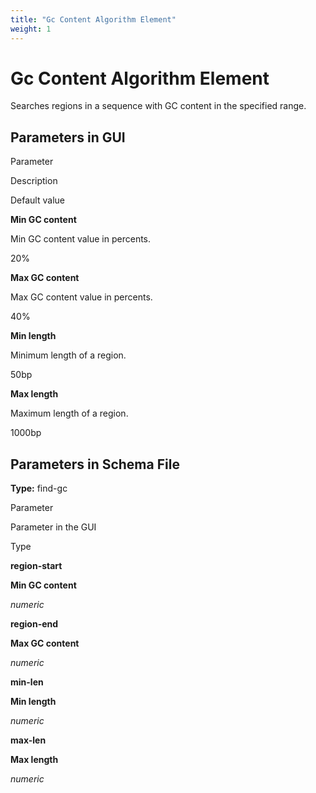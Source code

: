 ```yaml
---
title: "Gc Content Algorithm Element"
weight: 1
---
```



# Gc Content Algorithm Element

Searches regions in a sequence with GC content in the specified range.

Parameters in GUI
-----------------

Parameter

Description

Default value

**Min GC content**

Min GC content value in percents.

20%

**Max GC content**

Max GC content value in percents.

40%

**Min length**

Minimum length of a region.

50bp

**Max length**

Maximum length of a region.

1000bp

Parameters in Schema File
-------------------------

**Type:** find-gc

Parameter

Parameter in the GUI

Type

**region-start**

**Min GC content**

_numeric_

**region-end**

**Max GC content**

_numeric_

**min-len**

**Min length**

_numeric_

**max-len**

**Max length**

_numeric_
